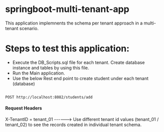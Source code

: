 # springboot-multi-tenant-app
This application implemnents the schema per tenant approach in a multi-tenant scenario.

# Steps to test this application:

* Execute the DB_Scripts.sql file for each tenant. Create database instance and tables by using this file.
* Run the Main application.
* Use the below Rest end point to create student under each tenant (database)

<code>
POST http://localhost:8082/students/add
</code>

#### Request Headers ####
X-TenantID = tenant_01  ------> Use different tenant id values (tenant_01 / tenant_02) to see the records created in individual tenant schema.
